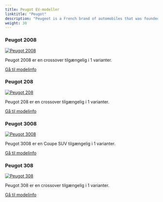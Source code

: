 ```yaml
---
title: Peugot EV-modeller
linktitle: "Peugot"
description: "Peugeot is a French brand of automobiles that was founded in 1810 as a steel foundry that later produced hand tools, kitchen equipment, bicycles and cars. Peugeot is known for its lion logo, which was registered in 1858 by Émile Peugeot. Peugeot is part of the Stellantis group, which was formed in 2021 by the merger of PSA Peugeot Citroën and Fiat Chrysler Automobiles."
weight: 30
---
```

<!-- markdownlint-disable MD033 -->
<!-- markdownlint-disable MD010 -->


<div class="container p-3 mb-4 bg-body-tertiary rounded border">
<h3> Peugot 2008</h3>
	<div class="row">
		<div class="col col-12 col-md-6">
			<a href="2008"><img src="https://media.evkx.net/multimedia/models/peugot/2008/e-2008/main_1_st.jpg" class="img-fluid" alt="Peugot 2008" ></a>
		</div>
		<div class="col col-12 col-md-6">
<p>
Peugot 2008 er en crossover tilgængelig i 1 varianter.
</p>
	<a href="2008/" class="btn btn-outline-primary" role="button">Gå til modelinfo</a>
		</div>
	</div>
</div>
<div class="container p-3 mb-4 bg-body-tertiary rounded border">
<h3> Peugot 208</h3>
	<div class="row">
		<div class="col col-12 col-md-6">
			<a href="208"><img src="https://media.evkx.net/multimedia/models/peugot/208/e-208/main_1_st.jpg" class="img-fluid" alt="Peugot 208" ></a>
		</div>
		<div class="col col-12 col-md-6">
<p>
Peugot 208 er en crossover tilgængelig i 1 varianter.
</p>
	<a href="208/" class="btn btn-outline-primary" role="button">Gå til modelinfo</a>
		</div>
	</div>
</div>
<div class="container p-3 mb-4 bg-body-tertiary rounded border">
<h3> Peugot 3008</h3>
	<div class="row">
		<div class="col col-12 col-md-6">
			<a href="3008"><img src="https://media.evkx.net/multimedia/models/peugot/3008/e-3008_long_range/main_1_st.jpg" class="img-fluid" alt="Peugot 3008" ></a>
		</div>
		<div class="col col-12 col-md-6">
<p>
Peugot 3008 er en Coupe SUV tilgængelig i 1 varianter.
</p>
	<a href="3008/" class="btn btn-outline-primary" role="button">Gå til modelinfo</a>
		</div>
	</div>
</div>
<div class="container p-3 mb-4 bg-body-tertiary rounded border">
<h3> Peugot 308</h3>
	<div class="row">
		<div class="col col-12 col-md-6">
			<a href="308"><img src="https://media.evkx.net/multimedia/models/peugot/308/e-308/main_1_st.jpg" class="img-fluid" alt="Peugot 308" ></a>
		</div>
		<div class="col col-12 col-md-6">
<p>
Peugot 308 er en crossover tilgængelig i 1 varianter.
</p>
	<a href="308/" class="btn btn-outline-primary" role="button">Gå til modelinfo</a>
		</div>
	</div>
</div>
